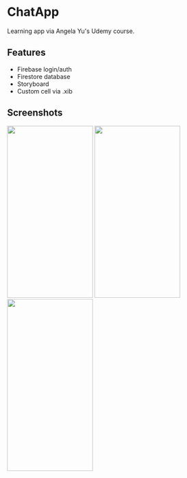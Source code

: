 # ChatApp
Learning app via Angela Yu's Udemy course.

## Features
- Firebase login/auth
- Firestore database
- Storyboard
- Custom cell via .xib

## Screenshots
<img src="https://user-images.githubusercontent.com/85317700/165541149-6f865572-4260-4a06-a234-22898ff1f437.png" width="200" height="400">
<img src="https://user-images.githubusercontent.com/85317700/165539960-43a7403f-068d-496b-8308-85f1ed424a46.png" width="200" height="400">
<img src="https://user-images.githubusercontent.com/85317700/165539963-8ad11c00-3e0c-471d-9a23-b2d84f6eb411.png" width="200" height="400">

